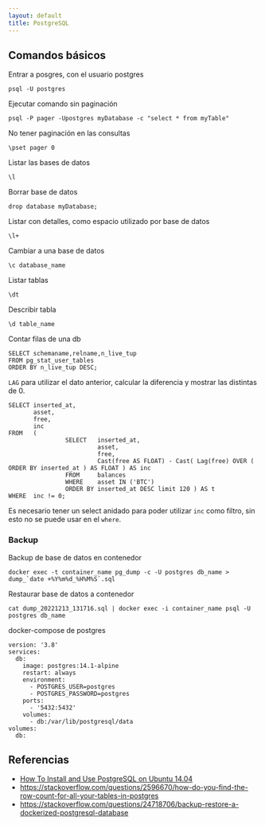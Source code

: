 ```yaml
---
layout: default
title: PostgreSQL
---
```


## Comandos básicos

Entrar a posgres, con el usuario postgres

    psql -U postgres

Ejecutar comando sin paginación

    psql -P pager -Upostgres myDatabase -c "select * from myTable"

No tener paginación en las consultas

    \pset pager 0

Listar las bases de datos

    \l

Borrar base de datos

    drop database myDatabase;

Listar con detalles, como espacio utilizado por base de datos

    \l+

Cambiar a una base de datos

    \c database_name

Listar tablas

    \dt

Describir tabla

    \d table_name

Contar filas de una db

    SELECT schemaname,relname,n_live_tup
    FROM pg_stat_user_tables
    ORDER BY n_live_tup DESC;

`LAG` para utilizar el dato anterior, calcular la diferencia y mostrar las distintas de 0.

    SELECT inserted_at,
           asset,
           free,
           inc
    FROM   (
                    SELECT   inserted_at,
                             asset,
                             free,
                             Cast(free AS FLOAT) - Cast( Lag(free) OVER ( ORDER BY inserted_at ) AS FLOAT ) AS inc
                    FROM     balances
                    WHERE    asset IN ('BTC')
                    ORDER BY inserted_at DESC limit 120 ) AS t
    WHERE  inc != 0;

Es necesario tener un select anidado para poder utilizar `inc` como filtro, sin esto no se puede usar en el `where`.

### Backup

Backup de base de datos en contenedor

    docker exec -t container_name pg_dump -c -U postgres db_name > dump_`date +%Y%m%d_%H%M%S`.sql

Restaurar base de datos a contenedor

    cat dump_20221213_131716.sql | docker exec -i container_name psql -U postgres db_name

docker-compose de postgres

    version: '3.8'
    services:
      db:
        image: postgres:14.1-alpine
        restart: always
        environment:
          - POSTGRES_USER=postgres
          - POSTGRES_PASSWORD=postgres
        ports:
          - '5432:5432'
        volumes:
          - db:/var/lib/postgresql/data
    volumes:
      db:

## Referencias

-   [How To Install and Use PostgreSQL on Ubuntu 14.04](https://www.digitalocean.com/community/tutorials/how-to-install-and-use-postgresql-on-ubuntu-14-04)
-   https://stackoverflow.com/questions/2596670/how-do-you-find-the-row-count-for-all-your-tables-in-postgres
-   https://stackoverflow.com/questions/24718706/backup-restore-a-dockerized-postgresql-database
